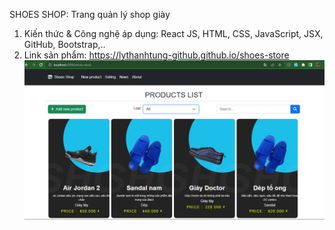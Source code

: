 SHOES SHOP: Trang quản lý shop giày

1. Kiến thức & Công nghệ áp dụng: React JS, HTML, CSS, JavaScript, JSX, GitHub, Bootstrap,..
2. Link sản phẩm: https://lythanhtung-github.github.io/shoes-store
![Screenshot](./public/productList.png)